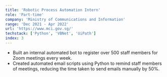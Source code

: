 ```yaml
---
title: 'Robotic Process Automation Intern'
role: 'Part-time'
company: 'Ministry of Communications and Information'
range: 'Dec 2021 - Apr 2022'
url: 'https://www.mci.gov.sg/'
techstack: ['Python', 'VBNet', 'UiPath']
index: 3
---
```


- Built an internal automated bot to register over 500 staff members for Zoom meetings every week.
- Created automated email scripts using Python to remind staff members of meetings, reducing the time taken to send emails manually by 50%.
